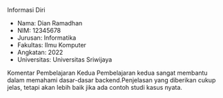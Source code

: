 Informasi Diri
- Nama: Dian Ramadhan
- NIM: 12345678
- Jurusan: Informatika
- Fakultas: Ilmu Komputer
- Angkatan: 2022
- Universitas: Universitas Sriwijaya

Komentar Pembelajaran Kedua
Pembelajaran kedua sangat membantu dalam memahami dasar-dasar backend.Penjelasan yang diberikan cukup jelas, tetapi akan lebih baik jika ada contoh studi kasus nyata.
